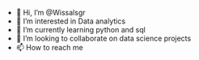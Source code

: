 - 👋 Hi, I’m @Wissalsgr
- 👀 I’m interested in Data analytics
- 🌱 I’m currently learning python and sql
- 💞️ I’m looking to collaborate on data science projects
- 📫 How to reach me 

<!---
Wissalsgr/Wissalsgr is a ✨ special ✨ repository because its `README.md` (this file) appears on your GitHub profile.
You can click the Preview link to take a look at your changes.
--->
